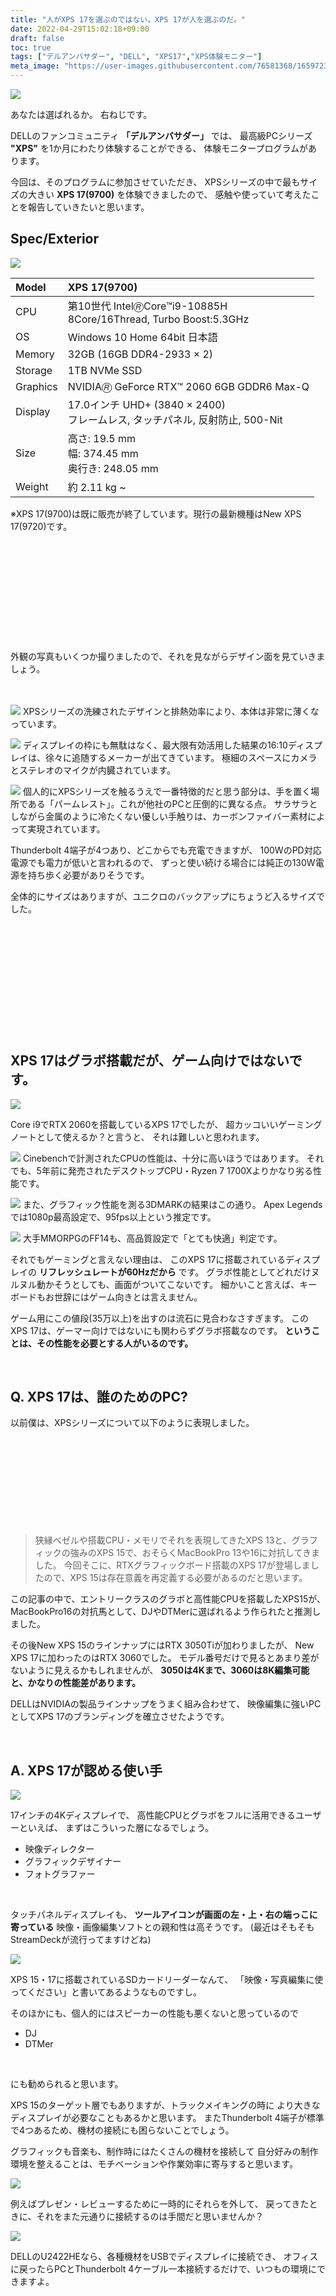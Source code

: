 ```yaml
---
title: "人がXPS 17を選ぶのではない。XPS 17が人を選ぶのだ。"
date: 2022-04-29T15:02:18+09:00
draft: false
toc: true
tags: ["デルアンバサダー", "DELL", "XPS17","XPS体験モニター"]
meta_image: "https://user-images.githubusercontent.com/76581368/165972309-9b2c7df5-dd93-4d5d-98b9-89ec3314231e.png"
---
```


![](https://user-images.githubusercontent.com/76581368/165904052-ac3c557b-a285-4649-b7f8-8c09e03c0556.jpg)

あなたは選ばれるか。
右ねじです。

DELLのファンコミュニティ **「デルアンバサダー」** では、
最高級PCシリーズ **"XPS"** を1か月にわたり体験することができる、
体験モニタープログラムがあります。

今回は、そのプログラムに参加させていただき、
XPSシリーズの中で最もサイズの大きい **XPS 17(9700)** を体験できましたので、
感触や使っていて考えたことを報告していきたいと思います。

<!--more-->

## Spec/Exterior

![](https://user-images.githubusercontent.com/76581368/165904018-cb37d167-adda-4347-9741-c7cef22dafb3.jpg)

|Model|XPS 17(9700)|
|:--|:--|
|CPU|第10世代 Intel🄬Core™i9-10885H<br>8Core/16Thread, Turbo Boost:5.3GHz|
|OS|Windows 10 Home 64bit 日本語|
|Memory|32GB (16GB DDR4-2933 × 2)|
|Storage|1TB NVMe SSD|
|Graphics|NVIDIA🄬 GeForce RTX™ 2060 6GB GDDR6 Max-Q|
|Display|17.0インチ UHD+ (3840 × 2400) <br>フレームレス, タッチパネル, 反射防止, 500-Nit|
|Size|高さ: 19.5 mm<br>幅: 374.45 mm<br>奥行き: 248.05 mm|
|Weight|約 2.11 kg ~|

※XPS 17(9700)は既に販売が終了しています。現行の最新機種はNew XPS 17(9720)です。
<div class="iframely-embed"><div class="iframely-responsive" style="height: 140px; padding-bottom: 0;"><a href="https://www.dell.com/ja-jp/shop/デルのノートパソコン/xps-17-ノートパソコン/spd/xps-17-9720-laptop" data-iframely-url="//iframely.net/S7jbgTD?card=small"></a></div></div><script async src="//iframely.net/embed.js" charset="utf-8"></script>
<br><br>
外観の写真もいくつか撮りましたので、それを見ながらデザイン面を見ていきましょう。

<br><br>
![](https://user-images.githubusercontent.com/76581368/165904025-3b618911-f84a-4a2f-b034-5486a243a1a9.jpg)
XPSシリーズの洗練されたデザインと排熱効率により、本体は非常に薄くなっています。

![](https://user-images.githubusercontent.com/76581368/165904029-56827f81-4da5-4207-acb6-fdea1bb8f3e0.jpg)
ディスプレイの枠にも無駄はなく、最大限有効活用した結果の16:10ディスプレイは、徐々に追随するメーカーが出てきています。
極細のスペースにカメラとステレオのマイクが内臓されています。

![](https://user-images.githubusercontent.com/76581368/165904031-f8ffbf93-3dcf-4b16-a2e5-e75ebd0b0d38.jpg)
個人的にXPSシリーズを触るうえで一番特徴的だと思う部分は、手を置く場所である「パームレスト」。これが他社のPCと圧倒的に異なる点。
サラサラとしながら金属のように冷たくない優しい手触りは、カーボンファイバー素材によって実現されています。

Thunderbolt 4端子が4つあり、どこからでも充電できますが、
100WのPD対応電源でも電力が低いと言われるので、
ずっと使い続ける場合には純正の130W電源を持ち歩く必要がありそうです。

全体的にサイズはありますが、ユニクロのバックアップにちょうど入るサイズでした。

<div class="iframely-embed"><div class="iframely-responsive" style="height: 140px; padding-bottom: 0;"><a href="https://www.uniqlo.com/jp/ja/contents/feature/update/246/" data-iframely-url="//iframely.net/UycVt2L"></a></div></div><script async src="//iframely.net/embed.js" charset="utf-8"></script>

<br>
<br>

## XPS 17はグラボ搭載だが、ゲーム向けではないです。

![](https://user-images.githubusercontent.com/76581368/165904042-417de959-8e9d-4253-bf48-c67c154c6b3b.jpg)

Core i9でRTX 2060を搭載しているXPS 17でしたが、
超カッコいいゲーミングノートとして使えるか？と言うと、
それは難しいと思われます。

![](https://user-images.githubusercontent.com/76581368/165907883-26e6cb40-2235-4cfe-8883-206e132a4e3c.PNG)
Cinebenchで計測されたCPUの性能は、十分に高いほうではあります。
それでも、5年前に発売されたデスクトップCPU・Ryzen 7 1700Xよりかなり劣る性能です。

![](https://user-images.githubusercontent.com/76581368/165939585-91bbc94e-998e-4034-a4a7-fc7c6cfc7d22.PNG)
また、グラフィック性能を測る3DMARKの結果はこの通り。
Apex Legendsでは1080p最高設定で、95fps以上という推定です。

![](https://user-images.githubusercontent.com/76581368/165941832-df667a9b-d096-4463-b559-b90382bf7cb1.PNG)
大手MMORPGのFF14も、高品質設定で「とても快適」判定です。

それでもゲーミングと言えない理由は、
このXPS 17に搭載されているディスプレイの **リフレッシュレートが60Hzだから** です。
グラボ性能としてどれだけヌルヌル動かそうとしても、画面がついてこないです。
細かいこと言えば、キーボードもお世辞にはゲーム向きとは言えません。

ゲーム用にこの値段(35万以上)を出すのは流石に見合わなさすぎます。
このXPS 17は、ゲーマー向けではないにも関わらずグラボ搭載なのです。
**ということは、その性能を必要とする人がいるのです。**

<br>

## Q. XPS 17は、誰のためのPC?

以前僕は、XPSシリーズについて以下のように表現しました。


<div class="iframely-embed"><div class="iframely-responsive" style="height: 140px; padding-bottom: 0;"><a href="https://www.rightscrew.com/posts/2020-12-01-dell-ambassador-newxps15-9500/" data-iframely-url="//iframely.net/0XJv6hs?card=small"></a></div></div><script async src="//iframely.net/embed.js" charset="utf-8"></script>

>狭縁ベゼルや搭載CPU・メモリでそれを表現してきたXPS 13と、グラフィックの強みのXPS 15で、おそらくMacBookPro 13や16に対抗してきました。
>今回そこに、RTXグラフィックボード搭載のXPS 17が登場しましたので、XPS 15は存在意義を再定義する必要があるのだと思います。

この記事の中で、エントリークラスのグラボと高性能CPUを搭載したXPS15が、
MacBookPro16の対抗馬として、DJやDTMerに選ばれるよう作られたと推測しました。

その後New XPS 15のラインナップにはRTX 3050Tiが加わりましたが、
New XPS 17に加わったのはRTX 3060でした。
モデル番号だけで見るとあまり差がないように見えるかもしれませんが、
**3050は4Kまで、3060は8K編集可能と、かなりの性能差があります。**

DELLはNVIDIAの製品ラインナップをうまく組み合わせて、
映像編集に強いPCとしてXPS 17のブランディングを確立させたようです。

<br>

## A. XPS 17が認める使い手

![](https://user-images.githubusercontent.com/76581368/165904020-539078a3-fe8b-4312-bf04-8d3dafcfa7de.jpg)

17インチの4Kディスプレイで、
高性能CPUとグラボをフルに活用できるユーザーといえば、
まずはこういった層になるでしょう。

+ 映像ディレクター
+ グラフィックデザイナー
+ フォトグラファー

<br>

タッチパネルディスプレイも、
**ツールアイコンが画面の左・上・右の端っこに寄っている**
映像・画像編集ソフトとの親和性は高そうです。
(最近はそもそもStreamDeckが流行ってますけどね)

![](https://user-images.githubusercontent.com/76581368/165904022-e97404ea-ac5f-431e-a436-05631d809018.jpg)

XPS 15・17に搭載されているSDカードリーダーなんて、
「映像・写真編集に使ってください」と書いてあるようなものですし。

そのほかにも、個人的にはスピーカーの性能も悪くないと思っているので
+ DJ
+ DTMer
<br>

にも勧められると思います。

XPS 15のターゲット層でもありますが、トラックメイキングの時に
より大きなディスプレイが必要なこともあるかと思います。
またThunderbolt 4端子が標準で4つあるため、機材の接続にも困らないことでしょう。

グラフィックも音楽も、制作時にはたくさんの機材を接続して
自分好みの制作環境を整えることは、モチベーションや作業効率に寄与すると思います。

![](https://user-images.githubusercontent.com/76581368/165904059-2d08b811-fe77-4de8-873a-0d70925f13d5.jpg)

例えばプレゼン・レビューするために一時的にそれらを外して、
戻ってきたときに、それをまた元通りに接続するのは手間だと思いませんか？

![](https://user-images.githubusercontent.com/76581368/165904052-ac3c557b-a285-4649-b7f8-8c09e03c0556.jpg)

DELLのU2422HEなら、各種機材をUSBでディスプレイに接続でき、
オフィスに戻ったらPCとThunderbolt 4ケーブル一本接続するだけで、いつもの環境にできますよ。

<div class="iframely-embed"><div class="iframely-responsive" style="padding-bottom: 69.4444%; padding-top: 120px;"><a href="https://www.dell.com/ja-jp/shop/dell-u2422he-238インチ-usb-c-hub-モニタ-フルhd-ips非光沢-hdmidprj45-回転-高さ調整-rec709-100/apd/210-azfd/モニター-モニターアクセサリー" data-iframely-url="//iframely.net/NM6nAUo"></a></div></div><script async src="//iframely.net/embed.js" charset="utf-8"></script>

<br>
<br>

まとめになりますが、このXPS 17を購入する方には、
買ってよかったと、心の底から思ってほしいです。

そのためには、XPS 17を購入したら、
どういった心地よさを感じられるか、
何の効率が良くなるか、
それによって本当にやりたいことに集中ができそうか、
しっかりイメージすることが必要だと思います。

そういった方には是非、DELL XPS製品を1か月たっぷり体験することができる
**XPS体験モニタープログラム** への参加をオススメします。

プログラムへの参加条件は、デルアンバサダーに無料登録することと、
体験後に感想をSNSやブログへシェアすることだけです。
たまにXPSだけでなくALIENWAREのゲーミングPCも体験できますので、
試しに参加してみてもらえたら嬉しいです。


ここまでご精読ありがとうございました。

<blockquote class="twitter-tweet"><p lang="ja" dir="ltr">人がXPS 17を選ぶのではない。XPS 17が人を選ぶのだ。 <a href="https://t.co/ys2Bd3IaTu">https://t.co/ys2Bd3IaTu</a> <a href="https://twitter.com/hashtag/%E3%83%87%E3%83%AB%E3%82%A2%E3%83%B3%E3%83%90%E3%82%B5%E3%83%80%E3%83%BC?src=hash&amp;ref_src=twsrc%5Etfw">#デルアンバサダー</a> <a href="https://twitter.com/hashtag/DELL?src=hash&amp;ref_src=twsrc%5Etfw">#DELL</a> <a href="https://twitter.com/hashtag/XPS17?src=hash&amp;ref_src=twsrc%5Etfw">#XPS17</a> <a href="https://twitter.com/hashtag/XPS%E4%BD%93%E9%A8%93%E3%83%A2%E3%83%8B%E3%82%BF%E3%83%BC?src=hash&amp;ref_src=twsrc%5Etfw">#XPS体験モニター</a></p>&mdash; 右ねじ (@Rightscrew) <a href="https://twitter.com/Rightscrew/status/1520057617099669505?ref_src=twsrc%5Etfw">April 29, 2022</a></blockquote> <script async src="https://platform.twitter.com/widgets.js" charset="utf-8"></script>